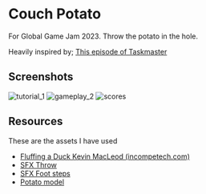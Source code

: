# Couch Potato

For Global Game Jam 2023. Throw the potato in the hole.

Heavily inspired by; [This episode of Taskmaster](https://www.youtube.com/watch?v=_UgSDcHPgCc)

## Screenshots

![tutorial_1](https://user-images.githubusercontent.com/1160965/216831952-aee64ee4-b42b-4e9c-bb3d-f21b75a91e44.png)
![gameplay_2](https://user-images.githubusercontent.com/1160965/216831953-5ac1f276-ff03-4cb9-8c85-04919e90db33.png)
![scores](https://user-images.githubusercontent.com/1160965/216831977-011bde28-c20a-4cdf-97df-9ccbca8c2ea7.png)

## Resources

These are the assets I have used

- [Fluffing a Duck Kevin MacLeod (incompetech.com)](https://www.chosic.com/download-audio/27248/)
- [SFX Throw](https://opengameart.org/content/sfxthrow)
- [SFX Foot steps](https://opengameart.org/content/foot-walking-step-sounds-on-stone-water-snow-wood-and-dirt)
- [Potato model](https://www.turbosquid.com/3d-models/3d-vegetable-food-potato-1665498)
